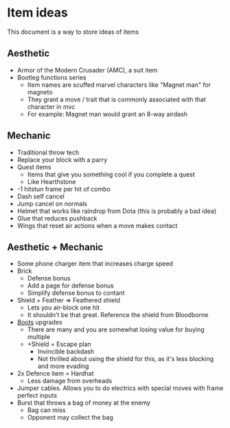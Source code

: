 # Item ideas

This document is a way to store ideas of items

## Aesthetic

- Armor of the Modern Crusader (AMC), a suit item
- Bootleg functions series
  - Item names are scuffed marvel characters like "Magnet man" for magneto
  - They grant a move / trait that is commonly associated with that character in mvc
  - For example: Magnet man would grant an 8-way airdash

## Mechanic

- Traditional throw tech
- Replace your block with a parry
- Quest items
  - Items that give you something cool if you complete a quest
  - Like Hearthstone
- -1 hitstun frame per hit of combo
- Dash self cancel
- Jump cancel on normals
- Helmet that works like raindrop from Dota (this is probably a bad idea)
- Glue that reduces pushback
- Wings that reset air actions when a move makes contact

## Aesthetic + Mechanic

- Some phone charger item that increases charge speed
- Brick
  - Defense bonus
  - Add a page for defense bonus
  - Simplify defense bonus to contant
- Shield + Feather => Feathered shield
  - Lets you air-block one hit
  - It shouldn't be that great. Reference the shield from Bloodborne
- [Boots](/docs/gameplay_spec/items/boots.md) upgrades
  - There are many and you are somewhat losing value for buying multiple
  - +Shield = Escape plan
    - Invincible backdash
    - Not thrilled about using the shield for this, as it's less blocking and more evading
- 2x Defence item = Hardhat
  - Less damage from overheads
- Jumper cables. Allows you to do electrics with special moves with frame perfect inputs
- Burst that throws a bag of money at the enemy
  - Bag can miss
  - Opponent may collect the bag
